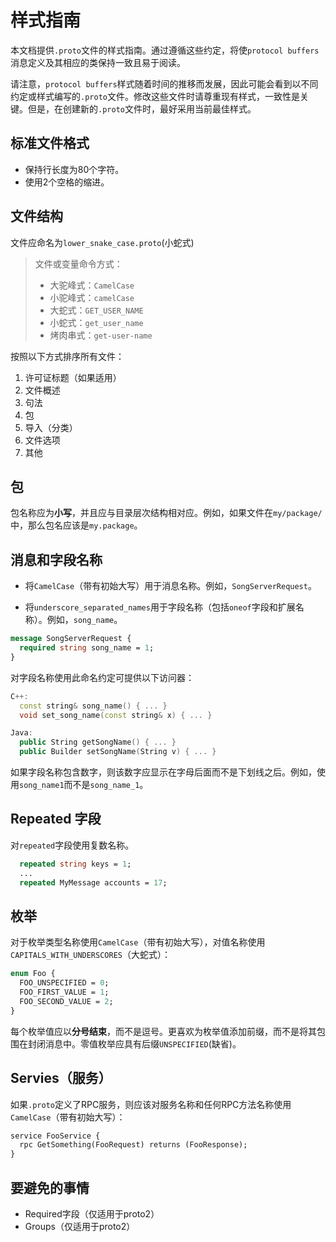 # 样式指南

本文档提供`.proto`文件的样式指南。通过遵循这些约定，将使`protocol buffers`消息定义及其相应的类保持一致且易于阅读。

请注意，`protocol buffers`样式随着时间的推移而发展，因此可能会看到以不同约定或样式编写的`.proto`文件。修改这些文件时请尊重现有样式，一致性是关键。但是，在创建新的`.proto`文件时，最好采用当前最佳样式。

## 标准文件格式

- 保持行长度为80个字符。
- 使用2个空格的缩进。

## 文件结构

文件应命名为`lower_snake_case.proto`(小蛇式)

> 文件或变量命令方式：
>
> - 大驼峰式：`CamelCase`
> - 小驼峰式：`camelCase`
> - 大蛇式：`GET_USER_NAME`
> - 小蛇式：`get_user_name`
> - 烤肉串式：`get-user-name`

按照以下方式排序所有文件：

1. 许可证标题（如果适用）
2. 文件概述
3. 句法
4. 包
5. 导入（分类）
6. 文件选项
7. 其他

## 包

包名称应为**小写**，并且应与目录层次结构相对应。例如，如果文件在`my/package/`中，那么包名应该是`my.package`。

## 消息和字段名称

- 将`CamelCase`（带有初始大写）用于消息名称。例如，`SongServerRequest`。

- 将`underscore_separated_names`用于字段名称（包括`oneof`字段和扩展名称）。例如，`song_name`。

```protobuf
message SongServerRequest {
  required string song_name = 1;
}
```

对字段名称使用此命名约定可提供以下访问器：

```c++
C++:
  const string& song_name() { ... }
  void set_song_name(const string& x) { ... }

Java:
  public String getSongName() { ... }
  public Builder setSongName(String v) { ... }
```

如果字段名称包含数字，则该数字应显示在字母后面而不是下划线之后。例如，使用`song_name1`而不是`song_name_1`。

## Repeated 字段

对`repeated`字段使用复数名称。

```protobuf
  repeated string keys = 1;
  ...
  repeated MyMessage accounts = 17;
```

## 枚举

对于枚举类型名称使用`CamelCase`（带有初始大写），对值名称使用`CAPITALS_WITH_UNDERSCORES`（大蛇式）：

```protobuf
enum Foo {
  FOO_UNSPECIFIED = 0;
  FOO_FIRST_VALUE = 1;
  FOO_SECOND_VALUE = 2;
}
```

每个枚举值应以**分号结束**，而不是逗号。更喜欢为枚举值添加前缀，而不是将其包围在封闭消息中。零值枚举应具有后缀`UNSPECIFIED`(缺省)。

## Servies（服务）

如果`.proto`定义了RPC服务，则应该对服务名称和任何RPC方法名称使用`CamelCase`（带有初始大写）：

```protobuf
service FooService {
  rpc GetSomething(FooRequest) returns (FooResponse);
}
```

## 要避免的事情

- Required字段（仅适用于proto2）
- Groups（仅适用于proto2）
